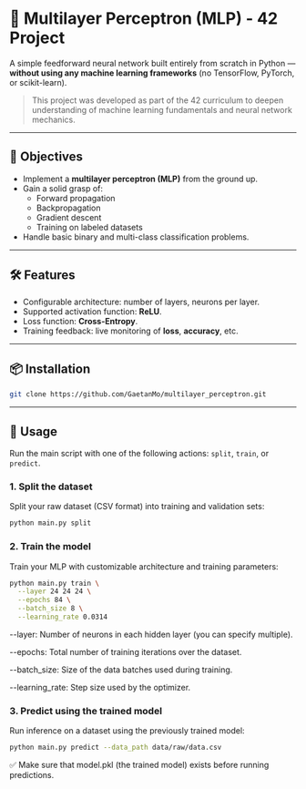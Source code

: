 # 🧠 Multilayer Perceptron (MLP) - 42 Project

A simple feedforward neural network built entirely from scratch in Python — **without using any machine learning frameworks** (no TensorFlow, PyTorch, or scikit-learn).

> This project was developed as part of the 42 curriculum to deepen understanding of machine learning fundamentals and neural network mechanics.

---

## 🚀 Objectives

- Implement a **multilayer perceptron (MLP)** from the ground up.
- Gain a solid grasp of:
  - Forward propagation
  - Backpropagation
  - Gradient descent
  - Training on labeled datasets
- Handle basic binary and multi-class classification problems.

---

## 🛠️ Features

- Configurable architecture: number of layers, neurons per layer.
- Supported activation function: **ReLU**.
- Loss function: **Cross-Entropy**.
- Training feedback: live monitoring of **loss**, **accuracy**, etc.

---

## 📦 Installation

```bash
git clone https://github.com/GaetanMo/multilayer_perceptron.git
```
---

## 🔧 Usage

Run the main script with one of the following actions: `split`, `train`, or `predict`.

### 1. Split the dataset

Split your raw dataset (CSV format) into training and validation sets:

```bash
python main.py split
```

### 2. Train the model

Train your MLP with customizable architecture and training parameters:

```bash
python main.py train \
  --layer 24 24 24 \
  --epochs 84 \
  --batch_size 8 \
  --learning_rate 0.0314
```

--layer: Number of neurons in each hidden layer (you can specify multiple).

--epochs: Total number of training iterations over the dataset.

--batch_size: Size of the data batches used during training.

--learning_rate: Step size used by the optimizer.

### 3. Predict using the trained model

Run inference on a dataset using the previously trained model:

```bash
python main.py predict --data_path data/raw/data.csv
```

✅ Make sure that model.pkl (the trained model) exists before running predictions.